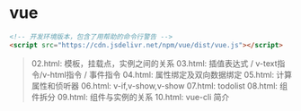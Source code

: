 # vue
```html
<!-- 开发环境版本，包含了用帮助的命令行警告 -->
<script src="https://cdn.jsdelivr.net/npm/vue/dist/vue.js"></script>
```
>02.html: 模板，挂载点，实例之间的关系
>03.html: 插值表达式 / v-text指令/v-html指令 / 事件指令
>04.html: 属性绑定及双向数据绑定
>05.html: 计算属性和侦听器
>06.html: v-if,v-show,v-show
>07.html: todolist
>08.html: 组件拆分
>09.html: 组件与实例的关系
>10.html: vue-cli 简介